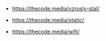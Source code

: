 + https://thecode.media/vzrosly-stal/
+ https://thecode.media/static/

+ https://thecode.media/wifi/
